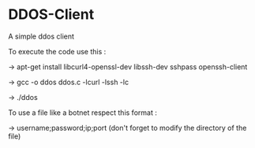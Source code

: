 # DDOS-Client
A simple ddos client

To execute the code use this : 

-> apt-get install libcurl4-openssl-dev libssh-dev sshpass openssh-client

-> gcc -o ddos ddos.c -lcurl -lssh -lc

-> ./ddos

To use a file like a botnet respect this format : 

-> username;password;ip;port (don't forget to modify the directory of the file)
